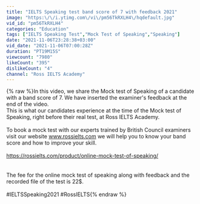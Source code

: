 ```yaml
---
title: "IELTS Speaking test band score of 7 with feedback 2021"
image: "https:\/\/i.ytimg.com\/vi\/pm56TkRXLH4\/hqdefault.jpg"
vid_id: "pm56TkRXLH4"
categories: "Education"
tags: ["IELTS Speaking Test","Mock Test of Speaking","Speaking"]
date: "2021-11-06T23:28:38+03:00"
vid_date: "2021-11-06T07:00:28Z"
duration: "PT19M15S"
viewcount: "7980"
likeCount: "395"
dislikeCount: "4"
channel: "Ross IELTS Academy"
---
```

{% raw %}In this video, we share the Mock test of Speaking of a candidate with a band score of 7. We have inserted the examiner's feedback at the end of the video.<br />This is what our candidates experience at the time of the Mock test of Speaking, right before their real test, at Ross IELTS Academy.<br /><br />To book a mock test with our experts trained by British Council examiners visit our website www.rossielts.com we will help you to know your band score and how to improve your skill.<br /><br /><a rel="nofollow" target="blank" href="https://rossielts.com/product/online-mock-test-of-speaking/">https://rossielts.com/product/online-mock-test-of-speaking/</a><br /><br /><br />The fee for the online mock test of speaking along with feedback and the recorded file of the test is 22$.<br /><br />#IELTSSpeaking2021 #RossIELTS{% endraw %}
